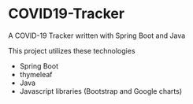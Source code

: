 # COVID19-Tracker
A COVID-19 Tracker written with Spring Boot and Java

This project utilizes these technologies
- Spring Boot
- thymeleaf
- Java
- Javascript libraries (Bootstrap and Google charts)


